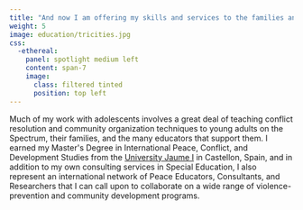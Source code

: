 ```yaml
---
title: "And now I am offering my skills and services to the families and communities of the Pacific Northwest"
weight: 5
image: education/tricities.jpg
css:
  -ethereal:
    panel: spotlight medium left
    content: span-7
    image:
      class: filtered tinted
      position: top left
---
```

Much of my work with adolescents involves a great deal of teaching conflict resolution and community organization techniques to young adults on the Spectrum, their families, and the many educators that support them. I earned my Master's Degree in International Peace, Conflict, and Development Studies from the [University Jaume I](https://www.uji.es/estudis/oferta/base/masters/actual/centre/fchs/pau-2013/) in Castellon, Spain, and in addition to my own consulting services in Special Education, I also represent an international network of Peace Educators, Consultants, and Researchers that I can call upon to collaborate on a wide range of violence-prevention and community development programs.

